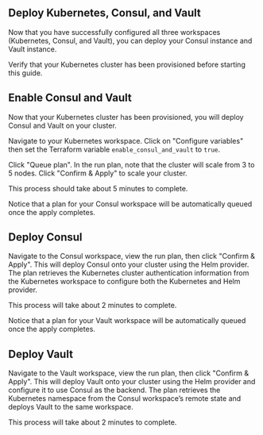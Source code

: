 ## Deploy Kubernetes, Consul, and Vault

Now that you have successfully configured all three workspaces (Kubernetes, Consul, and Vault), you can deploy your Consul instance and Vault instance.

Verify that your Kubernetes cluster has been provisioned before starting this guide.

## Enable Consul and Vault

Now that your Kubernetes cluster has been provisioned, you will deploy Consul and Vault on your cluster.

Navigate to your Kubernetes workspace. Click on "Configure variables" then set the Terraform variable `enable_consul_and_vault` to `true`.

Click "Queue plan". In the run plan, note that the cluster will scale from 3 to 5 nodes. Click "Confirm & Apply" to scale your cluster.

This process should take about 5 minutes to complete.

Notice that a plan for your Consul workspace will be automatically queued once the apply completes.

## Deploy Consul

Navigate to the Consul workspace, view the run plan, then click "Confirm & Apply". This will deploy Consul onto your cluster using the Helm provider. The plan retrieves the Kubernetes cluster authentication information from the Kubernetes workspace to configure both the Kubernetes and Helm provider.

This process will take about 2 minutes to complete.

Notice that a plan for your Vault workspace will be automatically queued once the apply completes.

## Deploy Vault

Navigate to the Vault workspace, view the run plan, then click "Confirm & Apply". This will deploy Vault onto your cluster using the Helm provider and configure it to use Consul as the backend. The plan retrieves the Kubernetes namespace from the Consul workspace’s remote state and deploys Vault to the same workspace.

This process will take about 2 minutes to complete.
